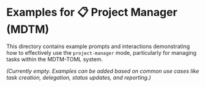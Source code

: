 # Examples for 📋 Project Manager (MDTM)

This directory contains example prompts and interactions demonstrating how to effectively use the `project-manager` mode, particularly for managing tasks within the MDTM-TOML system.

*(Currently empty. Examples can be added based on common use cases like task creation, delegation, status updates, and reporting.)*